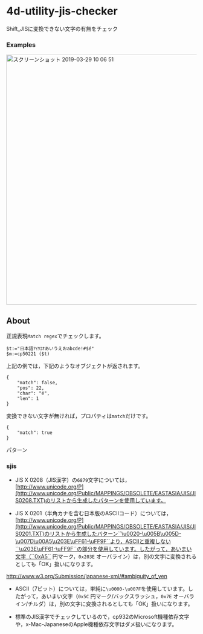 # 4d-utility-jis-checker
Shift_JISに変換できない文字の有無をチェック

### Examples

<img width="660" alt="スクリーンショット 2019-03-29 10 06 51" src="https://user-images.githubusercontent.com/1725068/55202443-ca60c180-520a-11e9-92f7-d0cb60ce0bc8.png">

## About

正規表現``Match regex``でチェックします。 

```
$t:="日本語ｱｲｳｴｵあいうえおabcde!#$é"
$m:=cp50221 ($t)
```

上記の例では，下記のようなオブジェクトが返されます。

```
{
	"match": false,
	"pos": 22,
	"char": "é",
	"len": 1
}
```

変換できない文字が無ければ，プロパティは``match``だけです。

```
{
	"match": true
}
```

パターン

### sjis

* JIS X 0208（JIS漢字）の``6879``文字については，[http://www.unicode.org/P](http://www.unicode.org/Public/MAPPINGS/OBSOLETE/EASTASIA/JIS/JIS0208.TXT)のリストから生成したパターンを使用しています。

* JIS X 0201（半角カナを含む日本版のASCIIコード）については，[http://www.unicode.org/P](http://www.unicode.org/Public/MAPPINGS/OBSOLETE/EASTASIA/JIS/JIS0201.TXT)のリストから生成したバターン``\u0020-\u005B\u005D-\u007D\u00A5\u203E\uFF61-\uFF9F``より，ASCIIと重複しない``\u203E\uFF61-\uFF9F``の部分を使用しています。したがって，あいまい文字（``0xA5`` 円マーク，``0x203E`` オーバライン）は，別の文字に変換されるとしても「OK」扱いになります。

http://www.w3.org/Submission/japanese-xml/#ambiguity_of_yen

* ASCII（7ビット）については，単純に``\u0000-\u007F``を使用しています。したがって，あいまい文字（``0x5C`` 円マーク/バックスラッシュ，``0x7E`` オーバライン/チルダ）は，別の文字に変換されるとしても「OK」扱いになります。

* 標準のJIS漢字でチェックしているので，cp932のMicrosoft機種依存文字や，x-Mac-JapaneseのApple機種依存文字はダメ扱いになります。

